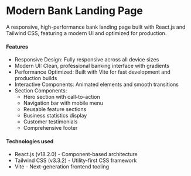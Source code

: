 # Modern Bank Landing Page
<p>A responsive, high-performance bank landing page built with React.js and Tailwind CSS, featuring a modern UI and optimized for production.</p>

#### Features
* Responsive Design: Fully responsive across all device sizes
* Modern UI: Clean, professional banking interface with gradients
* Performance Optimized: Built with Vite for fast development and production builds
* Interactive Components: Animated elements and smooth transitions
* Section Components:
  * Hero section with call-to-action
  * Navigation bar with mobile menu
  * Reusable feature sections
  * Business statistics display
  * Customer testimonials
  * Comprehensive footer

#### Technologies used
* React.js (v18.2.0) - Component-based architecture
* Tailwind CSS (v3.3.2) - Utility-first CSS framework
* Vite - Next-generation frontend tooling





